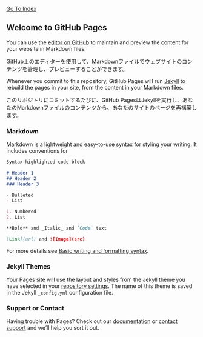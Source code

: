 [Go To Index](../)
## Welcome to GitHub Pages

You can use the [editor on GitHub](https://github.com/kanta13jp1/kanta13jp1.github.io/edit/main/index.md) to maintain and preview the content for your website in Markdown files.

GitHub上のエディターを使用して、Markdownファイルでウェブサイトのコンテンツを管理し、プレビューすることができます。

Whenever you commit to this repository, GitHub Pages will run [Jekyll](https://jekyllrb.com/) to rebuild the pages in your site, from the content in your Markdown files.

このリポジトリにコミットするたびに、GitHub PagesはJekyllを実行し、あなたのMarkdownファイルのコンテンツから、あなたのサイトのページを再構築します。

### Markdown

Markdown is a lightweight and easy-to-use syntax for styling your writing. It includes conventions for

```markdown
Syntax highlighted code block

# Header 1
## Header 2
### Header 3

- Bulleted
- List

1. Numbered
2. List

**Bold** and _Italic_ and `Code` text

[Link](url) and ![Image](src)
```

For more details see [Basic writing and formatting syntax](https://docs.github.com/en/github/writing-on-github/getting-started-with-writing-and-formatting-on-github/basic-writing-and-formatting-syntax).

### Jekyll Themes

Your Pages site will use the layout and styles from the Jekyll theme you have selected in your [repository settings](https://github.com/kanta13jp1/kanta13jp1.github.io/settings/pages). The name of this theme is saved in the Jekyll `_config.yml` configuration file.

### Support or Contact

Having trouble with Pages? Check out our [documentation](https://docs.github.com/categories/github-pages-basics/) or [contact support](https://support.github.com/contact) and we’ll help you sort it out.
